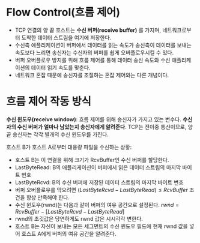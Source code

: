 # Flow Control(흐름 제어)
- TCP 연결의 양 끝 호스트는 **수신 버퍼(receive buffer)** 를 가지며, 네트워크로부터 도착한 데이터 스트림을 여기에 저장한다.
- 수신측 애플리케이션이 버퍼에서 데이터를 읽는 속도가 송신측이 데이터를 보내는 속도보다 느리면 송신자는 수신자의 버퍼를 쉽게 오버플로우시킬 수 있다.
- 버퍼 오버플로우 방지를 위해 흐름 제어를 통해 데이터 송신 속도와 수신 애플리케이션의 데이터 읽기 속도를 맞춘다.
- 네트워크 혼잡 때문에 송신자를 조절하는 혼잡 제어와는 다른 개념이다.
# 흐름 제어 작동 방식
**수신 윈도우(receive window)**: 흐름 제어를 위해 송신자가 가지고 있는 변수다. **수신자의 수신 버퍼가 얼마나 남았는지 송신자에게 알려준다**. TCP는 전이중 통신이므로, 양끝 송신자는 각각 별개의 수신 윈도우를 가진다.

호스트 B가 호스트 A로부터 대용량 파일을 수신하는 상황:
- 호스트 B는 이 연결을 위해 크기가 RcvBuffer인 수신 버퍼를 할당한다.
- LastByteRead: B의 애플리케이션이 버퍼에서 읽은 데이터 스트림의 마지막 바이트 번호
- LastByteRcvd: B의 수신 버퍼에 저장된 데이터 스트림의 마지막 바이트 번호
- 버퍼 오버플로우를 막으려면 $(LastByteRcvd - LastByteRead) \le RcvBuffer$ 조건을 항상 만족해야 한다.
- 수신 윈도우(rwnd)는 다음과 같이 버퍼의 여유 공간으로 설정된다.
  $rwnd = RcvBuffer - [LastByteRcvd - LastByteRead]$
- rwnd의 초깃값은 당연하게도 rwnd 값은 시시각각 변한다.
- 호스트 B는 자신이 보내는 모든 세그먼트의 수신 윈도우 필드에 현재 rwnd 값을 넣어 호스트 A에게 버퍼의 여유 공간을 알려준다.